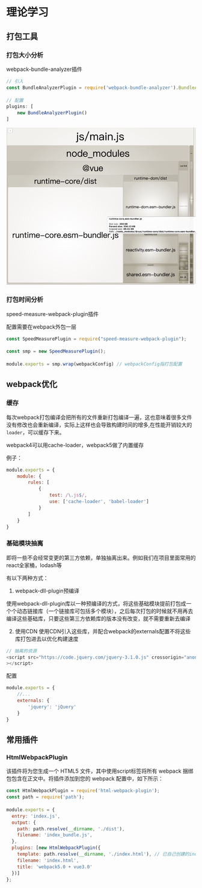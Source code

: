 
# 理论学习

## 打包工具

### 打包大小分析
webpack-bundle-analyzer插件

```js
// 引入
const BundleAnalyzerPlugin = require('webpack-bundle-analyzer').BundleAnalyzerPlugin;

// 配置
plugins: [
    new BundleAnalyzerPlugin()
]
```

![An image](https://github.com/MY729/BLOG/raw/gh-pages/img/webpack/img-4.jpg)

### 打包时间分析
speed-measure-webpack-plugin插件

配置需要在webpack外包一层
```js
const SpeedMeasurePlugin = require("speed-measure-webpack-plugin");

const smp = new SpeedMeasurePlugin();

module.exports = smp.wrap(webpackConfig) // webpackConfig指打包配置
```

## webpack优化

### 缓存

每次webpack打包编译会把所有的文件重新打包编译一遍，这也意味着很多文件没有修改也会重新编译，实际上这样也会导致构建时间的增多,在性能开销较大的`loader`，可以缓存下来。

webpack4可以用cache-loader，webpack5做了内置缓存

例子：
```js
module.exports = {
    module: {
        rules: [
            {
                test: /\.js$/,
                use: ['cache-loader', 'babel-loader']
            }
        ]
    }
}
```

### 基础模块抽离

即将一些不会经常变更的第三方依赖，单独抽离出来。例如我们在项目里面常用的react全家桶，lodash等

有以下两种方式：
1. webpack-dll-plugin预编译

使用webpack-dll-plugin库以一种预编译的方式，将这些基础模块提前打包成一个个动态链接库（一个链接库可包括多个模块），之后每次打包的时候就不用再去编译这些基础库，只要这些第三方依赖库的版本没有改变，就不需要重新去编译

2. 使用CDN
使用CDN引入这些库，并配合webpack的externals配置不将这些库打包进去以优化构建速度

```js
// 抽离的资源
<script src="https://code.jquery.com/jquery-3.1.0.js" crossorigin="anonymous"
></script>
```
配置
```js
module.exports = {
    //...
    externals: {
        'jquery': 'jQuery'
    }
}
```

## 常用插件

### HtmlWebpackPlugin

该插件将为您生成一个 HTML5 文件，其中使用script标签将所有 webpack 捆绑包包含在正文中。将插件添加到您的 webpack 配置中，如下所示：

```js
const HtmlWebpackPlugin = require('html-webpack-plugin');
const path = require('path');

module.exports = {
  entry: 'index.js',
  output: {
    path: path.resolve(__dirname, './dist'),
    filename: 'index_bundle.js',
  },
  plugins: [new HtmlWebpackPlugin({
    template: path.resolve(__dirname, './index.html'), // 已自己创建的index.html为模板生成
    filename: 'index.html',
    title: 'webpack5.0 + vue3.0'
  })]
};
```
